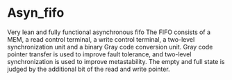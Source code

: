 # Asyn_fifo
Very lean and fully functional asynchronous fifo
The FIFO consists of a MEM, a read control terminal, a write control terminal, a two-level synchronization unit and a binary Gray code conversion unit. 
Gray code pointer transfer is used to improve fault tolerance, and two-level synchronization is used to improve metastability. 
The empty and full state is judged by the additional bit of the read and write pointer.
